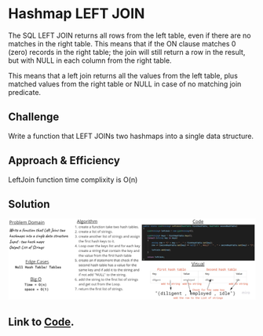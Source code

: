 # Hashmap LEFT JOIN
The SQL LEFT JOIN returns all rows from the left table, even if there are no matches in the right table. This means that if the ON clause matches 0 (zero) records in the right table; the join will still return a row in the result, but with NULL in each column from the right table.

This means that a left join returns all the values from the left table, plus matched values from the right table or NULL in case of no matching join predicate.

## Challenge
Write a function that LEFT JOINs two hashmaps into a single data structure.

## Approach & Efficiency
LeftJoin function time complixity is O(n)

## Solution
![Whiteboard](./LeftJoinHashTable.jpg)

## Link to [Code](../data-structures-project/HashTable.cs).